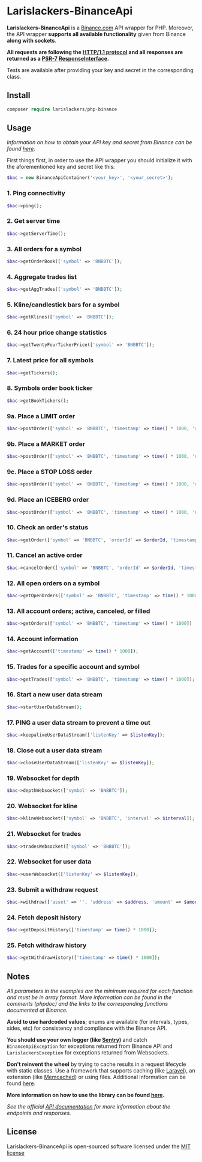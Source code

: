 # Larislackers-BinanceApi

**Larislackers-BinanceApi** is a [Binance.com](https://binance.com) API wrapper for PHP. Moreover, the API wrapper **supports all available functionality** given from Binance **along with sockets**.

**All requests are following the [HTTP/1.1 protocol](https://tools.ietf.org/html/rfc2616) and all responses are returned as a [PSR-7](http://docs.guzzlephp.org/en/stable/psr7.html) [ResponseInterface](http://www.php-fig.org/psr/psr-7/).**

Tests are available after providing your key and secret in the corresponding class.

## Install

```php
composer require larislackers/php-binance
```

## Usage

_Information on how to obtain your API key and secret from Binance can be found [here](https://support.binance.com/hc/en-us/articles/115000840592-Binance-API-Beta)._

First things first, in order to use the API wrapper you should initialize it with the aforementioned key and secret like this:  

```php
$bac = new BinanceApiContainer('<your_key>', '<your_secret>');
```

### 1. Ping connectivity
```php
$bac->ping();
```

### 2. Get server time
```php
$bac->getServerTime();
```

### 3. All orders for a symbol
```php
$bac->getOrderBook(['symbol' => 'BNBBTC']);
```

### 4. Aggregate trades list
```php
$bac->getAggTrades(['symbol' => 'BNBBTC']);
```

### 5. Kline/candlestick bars for a symbol
```php
$bac->getKlines(['symbol' => 'BNBBTC']);
```

### 6. 24 hour price change statistics
```php
$bac->getTwentyFourTickerPrice(['symbol' => 'BNBBTC']);
```

### 7. Latest price for all symbols
```php
$bac->getTickers();
```

### 8. Symbols order book ticker
```php
$bac->getBookTickers();
```

### 9a. Place a LIMIT order
```php
$bac->postOrder(['symbol' => 'BNBBTC', 'timestamp' => time() * 1000, 'quantity' => $quantity, 'price' => $price, 'timeInForce' => BinanceApi::TIME_IN_FORCE_GOOD_TILL_CANCELLED]);
```

### 9b. Place a MARKET order
```php
$bac->postOrder(['symbol' => 'BNBBTC', 'timestamp' => time() * 1000, 'quantity' => $quantity, 'timeInForce' => $timeInForce]);
```

### 9c. Place a STOP LOSS order
```php
$bac->postOrder(['symbol' => 'BNBBTC', 'timestamp' => time() * 1000, 'quantity' => $quantity, 'price' => $price, 'stopPrice' => $stopPrice, 'timeInForce' => $timeInForce]);
```

### 9d. Place an ICEBERG order
```php
$bac->postOrder(['symbol' => 'BNBBTC', 'timestamp' => time() * 1000, 'quantity' => $quantity, 'price' => $price, 'icebergQty' => $icebergQty, 'timeInForce' => $timeInForce]);
```

### 10. Check an order's status
```php
$bac->getOrder(['symbol' => 'BNBBTC', 'orderId' => $orderId, 'timestamp' => time() * 1000]);
```

### 11. Cancel an active order
```php
$bac->cancelOrder(['symbol' => 'BNBBTC', 'orderId' => $orderId, 'timestamp' => time() * 1000]);
```

### 12. All open orders on a symbol
```php
$bac->getOpenOrders(['symbol' => 'BNBBTC', 'timestamp' => time() * 1000]);
```

### 13. All account orders; active, canceled, or filled
```php
$bac->getOrders(['symbol' => 'BNBBTC', 'timestamp' => time() * 1000])
```

### 14. Account information
```php
$bac->getAccount(['timestamp' => time() * 1000]);
```

### 15. Trades for a specific account and symbol
```php
$bac->getTrades(['symbol' => 'BNBBTC', 'timestamp' => time() * 1000]);
```

### 16. Start a new user data stream
```php
$bac->startUserDataStream();
```

### 17. PING a user data stream to prevent a time out
```php
$bac->keepaliveUserDataStream(['listenKey' => $listenKey]);
```

### 18. Close out a user data stream
```php
$bac->closeUserDataStream(['listenKey' => $listenKey]);
```

### 19. Websocket for depth
```php
$bac->depthWebsocket(['symbol' => 'BNBBTC']);
```

### 20. Websocket for kline
```php
$bac->klineWebsocket(['symbol' => 'BNBBTC', 'interval' => $interval]);
```

### 21. Websocket for trades
```php
$bac->tradesWebsocket(['symbol' => 'BNBBTC']);
```

### 22. Websocket for user data
```php
$bac->userWebsocket(['listenKey' => $listenKey]);
```

### 23. Submit a withdraw request
```php
$bac->withdraw(['asset' => '', 'address' => $address, 'amount' => $amount, 'timestamp' => time() * 1000]);
```

### 24. Fetch deposit history
```php
$bac->getDepositHistory(['timestamp' => time() * 1000]);
```

### 25. Fetch withdraw history
```php
$bac->getWithdrawHistory(['timestamp' => time() * 1000]);
```

## Notes

_All parameters in the examples are the minimum required for each function and must be in array format. More information can be found in the comments (phpdoc) and the links to the corresponding functions documented at Binance._

**Avoid to use hardcoded values**; enums are available (for intervals, types, sides, etc) for consistency and compliance with the Binance API.

**You should use your own logger (like [Sentry](https://sentry.io/welcome/))** and catch `BinanceApiException` for exceptions returned from Binance API and `LarislackersException` for exceptions returned from Websockets.

**Don't reinvent the wheel** by trying to cache results in a request lifecycle with static classes. Use a framework that supports caching (like [Laravel](https://laravel.com/docs/5.5/cache)), an extension (like [Memcached](https://memcached.org/)) or using files. Additional information can be found [here](http://www.php-cache.com/en/latest/).

**More information on how to use the library can be found [here](https://larislackers.github.io/php-binance/).**

*See the official [API documentation](https://www.binance.com/restapipub.html) for more information about the endpoints and responses.*

## License

Larislackers-BinanceApi is open-sourced software licensed under the [MIT license](http://opensource.org/licenses/MIT)
